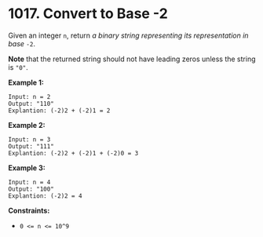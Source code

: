 # 1017. Convert to Base -2

Given an integer `n`, return *a binary string representing its representation in base* `-2`.

**Note** that the returned string should not have leading zeros unless the string is `"0"`.

**Example 1:**

```()
Input: n = 2
Output: "110"
Explantion: (-2)2 + (-2)1 = 2
```

**Example 2:**

```()
Input: n = 3
Output: "111"
Explantion: (-2)2 + (-2)1 + (-2)0 = 3
```

**Example 3:**

```()
Input: n = 4
Output: "100"
Explantion: (-2)2 = 4
```

**Constraints:**

- `0 <= n <= 10^9`

